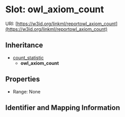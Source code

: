 # Slot: owl_axiom_count

URI: [https://w3id.org/linkml/reportowl_axiom_count](https://w3id.org/linkml/reportowl_axiom_count)




## Inheritance

* [count_statistic](count_statistic.md)
    * **owl_axiom_count**



## Properties

 * Range: None



## Identifier and Mapping Information






